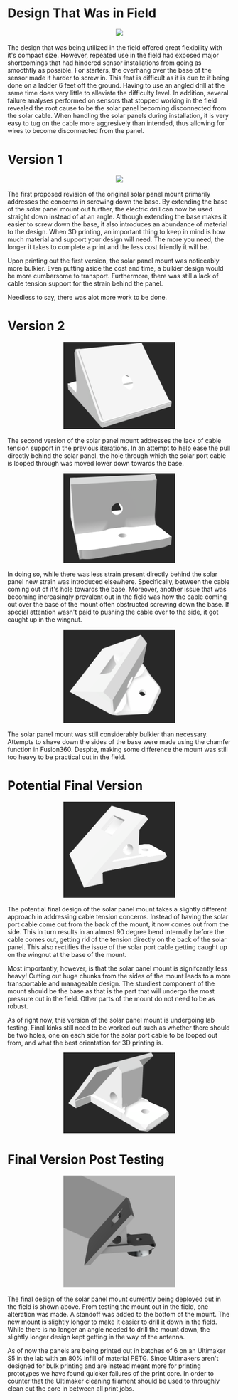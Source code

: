 # Design That Was in Field 

<p align="center">
<img src="SolarPanelMount.png" width="50%">
</p>

The design that was being utilized in the field offered great flexibility with it's compact size. However, repeated use in the field had exposed major shortcomings that had hindered sensor installations from going as smoothtly as possible. For starters, the overhang over the base of the sensor made it harder to screw in. This feat is difficult as it is due to it being done on a ladder 6 feet off the ground. Having to use an angled drill at the same time does very little to alleviate the difficulty level. In addition, several failure analyses performed on sensors that stopped working in the field revealed the root cause to be the solar panel becoming disconnected from the solar cable. When handling the solar panels during installation, it is very easy to tug on the cable more aggresively than intended, thus allowing for wires to become disconnected from the panel. 

# Version 1

<p align="center">
<img src="version1.png" width="50%">
</p>

The first proposed revision of the original solar panel mount primarily addresses the concerns in screwing down the base. By extending the base of the solar panel mount out further, the electric drill can now be used straight down instead of at an angle. Although extending the base makes it easier to screw down the base, it also introduces an abundance of material to the design. When 3D printing, an important thing to keep in mind is how much material and support your design will need. The more you need, the longer it takes to complete a print and the less cost friendly it will be. 

Upon printing out the first version, the solar panel mount was noticeably more bulkier. Even putting aside the cost and time, a bulkier design would be more cumbersome to transport. Furthermore, there was still a lack of cable tension support for the strain behind the panel. 

Needless to say, there was alot more work to be done. 

# Version 2

<p align="center">
<img src="solar-panel-mount-v2.png" width="50%">
</p>

The second version of the solar panel mount addresses the lack of cable tension support in the previous iterations. In an attempt to help ease the pull directly behind the solar panel, the hole through which the solar port cable is looped through was moved lower down towards the base. 

<p align="center">
<img src="version2back.png" width="50%">
</p>

In doing so, while there was less strain present directly behind the solar panel new strain was introduced elsewhere. Specifically, between the cable coming out of it's hole towards the base. Moreover, another issue that was becoming increasingly prevalent out in the field was how the cable coming out over the base of the mount often obstructed screwing down the base. If special attention wasn't paid to pushing the cable over to the side, it got caught up in the wingnut. 

<p align="center">
<img src="version2.5.png" width="50%">
</p>

The solar panel mount was still considerably bulkier than necessary. Attempts to shave down the sides of the base were made using the chamfer function in Fusion360. Despite, making some difference the mount was still too heavy to be practical out in the field.  

# Potential Final Version

<p align="center">
<img src="solar-panel-mount-final.png" width="50%">
</p>

The potential final design of the solar panel mount takes a slightly different approach in addressing cable tension concerns. Instead of having the solar port cable come out from the back of the mount, it now comes out from the side. This in turn results in an almost 90 degree bend internally before the cable comes out, getting rid of the tension directly on the back of the solar panel. This also rectifies the issue of the solar port cable getting caught up on the wingnut at the base of the mount. 

Most importantly, however, is that the solar panel mount is signifcantly less heavy! Cutting out huge chunks from the sides of the mount leads to a more transportable and manageable design. The sturdiest component of the mount should be the base as that is the part that will undergo the most pressure out in the field. Other parts of the mount do not need to be as robust. 

As of right now, this version of the solar panel mount is undergoing lab testing. Final kinks still need to be worked out such as whether there should be two holes, one on each side for the solar port cable to be looped out from, and what the best orientation for 3D printing is. 

<p align="center">
<img src="solarpanelfinalback.png" width="50%">
</p>

# Final Version Post Testing 

<p align="center">
<img src="Solar-panel-mount-final-iteration-standoff.png" width="50%">
</p>

The final design of the solar panel mount currently being deployed out in the field is shown above. From testing the mount out in the field, one alteration was made. A standoff was added to the bottom of the mount. The new mount is slightly longer to make it easier to drill it down in the field. While there is no longer an angle needed to drill the mount down, the slightly longer design kept getting in the way of the antenna.

As of now the panels are being printed out in batches of 6 on an Ultimaker S5 in the lab with an 80% infill of material PETG. Since Ultimakers aren't designed for bulk printing and are instead meant more for printing prototypes we have found quicker failures of the print core. In order to counter that the Ultimaker cleaning filament should be used to throughly clean out the core in between all print jobs. 

